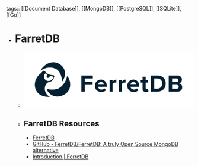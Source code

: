 tags:: [[Document Database]], [[MongoDB]], [[PostgreSQL]], [[SQLite]], [[Go]]

- # FarretDB
	- ![farretdb.png](../assets/farretdb_1705837889421_0.png)
	- ## FarretDB Resources
		- [FerretDB](https://www.ferretdb.com/)
		- [GitHub - FerretDB/FerretDB: A truly Open Source MongoDB alternative](https://github.com/FerretDB/FerretDB)
		- [Introduction | FerretDB](https://docs.ferretdb.io/)